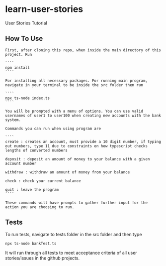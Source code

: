 # learn-user-stories
User Stories Tutorial

## How To Use
    First, after cloning this repo, when inside the main directory of this project. Run

    ````
    npm install
    ````

    For installing all necessary packages. For running main program,
    navigate in your terminal to be inside the src folder then run

    ````
    npx ts-node index.ts
    ````

    You will be prompted with a menu of options. You can use valid usernames of user1 to user100 when creating new accounts with the bank system.

    Commands you can run when using program are

    ````
    create : creates an account, must provide a 10 digit number, if typing out numbers, type 11 due to constraints on how typescript checks lengths of converted numbers

    deposit : deposit an amount of money to your balance with a given account number

    withdraw : withdraw an amount of money from your balance

    check : check your current balance

    quit : leave the program
    ````

    These commands will have prompts to gather further input for the action you are choosing to run.
## Tests

To run tests, navigate to tests folder in the src folder and then type
````
npx ts-node bankTest.ts
````
It will run through all tests to meet acceptance criteria of all user stories/issues in the github projects.
